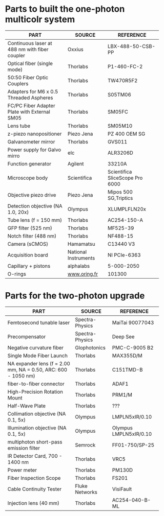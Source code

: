 # Parts to built the one-photon multicolr system

| PART                                                          | SOURCE               | REFERENCE                       |
|---------------------------------------------------------------|----------------------|---------------------------------|
| Continuous laser at 488 nm	with fiber coupler                | Oxxius               | LBX-488-50-CSB-PP               |
| Optical fiber (single mode)                                   | Thorlabs             | P1-460-FC-2                     |
| 50:50 Fiber Optic Couplers                                    | Thorlabs             | TW470R5F2                       |
| Adapters for M6 x 0.5 Threaded Aspheres                       | Thorlabs             | S05TM06                         |
| FC/PC Fiber Adapter Plate with External SM05                  | Thorlabs             | SM05FC                          |
| Lens tube                                                     | Thorlabs             | SM05M10                         |
| z-piezo nanopositioner                                        | Piezo Jena           | PZ 400 OEM SG                   |
| Galvanometer mirror                                           | Thorlabs             | GVS011                          |
| Power supply for Galvo mirro                                  | elc                  | ALR3206D                        |
| Function generator                                            | Agilent              | 33210A                          |
| Microscope body                                               | Scientifica          | Scientifica SliceScope Pro 6000 |
| Objective piezo drive                                         | Piezo Jena           | Mipos 500 SG,Triptics           |
| Detection objective (NA 1.0, 20x)                             | Olympus              | XLUMPLFLN20x                    |
| Tube lens (f = 150 mm)                                        | Thorlabs             | AC254-150-A                     |
| GFP filter (525 nm)                                           | Thorlabs             | MF525-39                        |
| Notch filter (488 nm)                                         | Thorlabs             | NF488-15                        |
| Camera (sCMOS)                                                | Hamamatsu            | C13440 V3                       |
| Acquisition board                                             | National Instruments | NI PCIe-6363                    |
| Capillary + pistons                                           | alphalabs            | 5-000-2050                      |
| O-rings                                                       | www.oring.fr         | 101300                          |

# Parts for the two-photon upgrade

| PART                                                          | SOURCE               | REFERENCE                       |
|---------------------------------------------------------------|----------------------|---------------------------------|
| Femtosecond tunable laser                                     | Spectra-Physics      | MaiTai 90077043                 |
| Precompensator                                                | Spectra-Physics      | Deep See                        |
| Negative curvature fiber                                      | Glophotonics         | PMC-C-9005 B2                   |
| Single Mode Fiber Launch                                      | Thorlabs             | MAX355D/M                       |
| NA expander lens (f = 2.00 mm, NA = 0.50, ARC: 600 - 1050 nm) | Thorlabs             | C151TMD-B                       |
| fiber-to-fiber connector                                      | Thorlabs             | ADAF1                           |
| High-Precision Rotation Mount                                 | Thorlabs             | PRM1/M                          |
| Half-Wave Plate                                               | Thorlabs             | ???                             |
| Collimation objective (NA 0.1, 5x)                            | Olympus              | LMPLN5xIR/0.10                  |
| Illumination objective (NA 0.1, 5x)                           | Olympus              | Olympus LMPLN5xIR/0.10          |
| multiphoton short-pass emission filter                        | Semrock              | FF01-750/SP-25                  |
| IR Detector Card, 700 - 1400 nm                               | Thorlabs             | VRC5                            |
| Power meter                                                   | Thorlabs             | PM130D                          |
| Fiber Inspection Scope                                        | Thorlabs             | FS201                           |
| Cable Continuity Tester                                       | Fluke Networks       | VisiFault                       |
| Injection lens (40 mm)                                        | Thorlabs             | AC254-040-B-ML                  |










